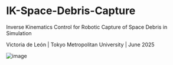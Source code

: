 # IK-Space-Debris-Capture
Inverse Kinematics Control for Robotic Capture of Space Debris in Simulation

Victoria de León | Tokyo Metropolitan University | June 2025


![image](https://github.com/user-attachments/assets/e0f0e02a-5988-46e6-9e0f-fe7ebe08aeea)
